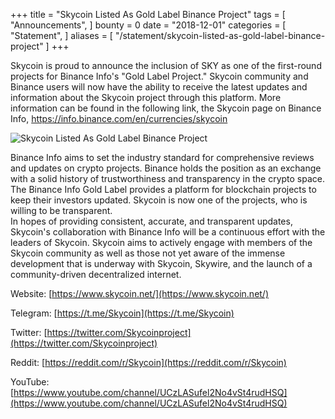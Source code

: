 +++
title = "Skycoin Listed As Gold Label Binance Project"
tags = [ "Announcements", ]
bounty = 0
date = "2018-12-01"
categories = [ "Statement", ]
aliases = [
	"/statement/skycoin-listed-as-gold-label-binance-project"
]
+++

Skycoin is proud to announce the inclusion of SKY as one of the first-round projects for Binance Info's "Gold Label Project." Skycoin community and Binance users will now have the ability to receive the latest updates and information about the Skycoin project through this platform. More information can be found in the following link, the Skycoin page on Binance Info, https://info.binance.com/en/currencies/skycoin

![Skycoin Listed As Gold Label Binance Project](/img/Skycoin-Listed-As-Gold-Label-Binance-Project.jpg)

Binance Info aims to set the industry standard for comprehensive reviews and updates on crypto projects. Binance holds the position as an exchange with a solid history of trustworthiness and transparency in the crypto space. The Binance Info Gold Label provides a platform for blockchain projects to keep their investors updated. Skycoin is now one of the projects, who is willing to be transparent.\
In hopes of providing consistent, accurate, and transparent updates, Skycoin's collaboration with Binance Info will be a continuous effort with the leaders of Skycoin. Skycoin aims to actively engage with members of the Skycoin community as well as those not yet aware of the immense development that is underway with Skycoin, Skywire, and the launch of a community-driven decentralized internet.

Website: [https://www.skycoin.net/](https://www.skycoin.net/)

Telegram: [https://t.me/Skycoin](https://t.me/Skycoin)

Twitter: [https://twitter.com/Skycoinproject](https://twitter.com/Skycoinproject)

Reddit: [https://reddit.com/r/Skycoin](https://reddit.com/r/Skycoin)

YouTube: [https://www.youtube.com/channel/UCzLASufel2No4vSt4rudHSQ](https://www.youtube.com/channel/UCzLASufel2No4vSt4rudHSQ)
